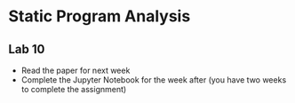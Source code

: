 # Static Program Analysis

## Lab 10

* Read the paper for next week
* Complete the Jupyter Notebook for the week after (you have two weeks to complete the assignment)
